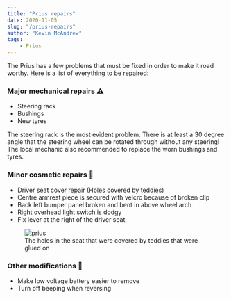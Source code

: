 ```yaml
---
title: "Prius repairs"
date: 2020-11-05
slug: "/prius-repairs"
author: "Kevin McAndrew"
tags:
    - Prius
---
```


The Prius has a few problems that must be fixed in order to make it road
worthy. Here is a list of everything to be repaired:

### Major mechanical repairs ⚠️

- Steering rack
- Bushings
- New tyres

The steering rack is the most evident problem. There is at least a 30 degree
angle that the steering wheel can be rotated through without any steering! 
The local mechanic also recommended to replace the worn bushings and tyres.

### Minor cosmetic repairs 💅

- Driver seat cover repair (Holes covered by teddies)
- Centre armrest piece is secured with velcro because of broken clip
- Back left bumper panel broken and bent in above wheel arch
- Right overhead light switch is dodgy
- Fix lever at the right of the driver seat


<figure>
  <img src="/images/posts/prius-repairs/seat.jpg" style="max-width: 500px;" alt="prius"/>
  <figcaption>The holes in the seat that were covered by teddies that were glued on</figcaption>
</figure>

### Other modifications 🔩

- Make low voltage battery easier to remove
- Turn off beeping when reversing